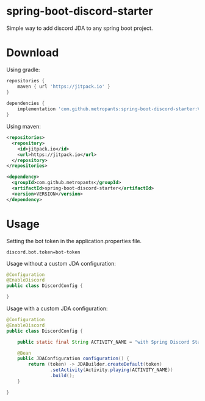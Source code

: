 # spring-boot-discord-starter
Simple way to add discord JDA to any spring boot project.

# Download

Using gradle:
```gradle
repositories {
    maven { url 'https://jitpack.io' }
}
  
dependencies {
    implementation 'com.github.metropants:spring-boot-discord-starter:VERSION'
}
```

Using maven:
```xml
<repositories>
  <repository>
    <id>jitpack.io</id>
    <url>https://jitpack.io</url>
  </repository>
</repositories>

<dependency>
  <groupId>com.github.metropants</groupId>
  <artifactId>spring-boot-discord-starter</artifactId>
  <version>VERSION</version>
</dependency>
```

# Usage
Setting the bot token in the application.properties file.
```properties
discord.bot.token=bot-token
```

Usage without a custom JDA configuration:
```java
@Configuration
@EnableDiscord
public class DiscordConfig {

}
```

Usage with a custom JDA configuration:
```java
@Configuration
@EnableDiscord
public class DiscordConfig {

    public static final String ACTIVITY_NAME = "with Spring Discord Starter!";

    @Bean
    public JDAConfiguration configuration() {
        return (token) -> JDABuilder.createDefault(token)
                .setActivity(Activity.playing(ACTIVITY_NAME))
                .build();
    }

}
```
